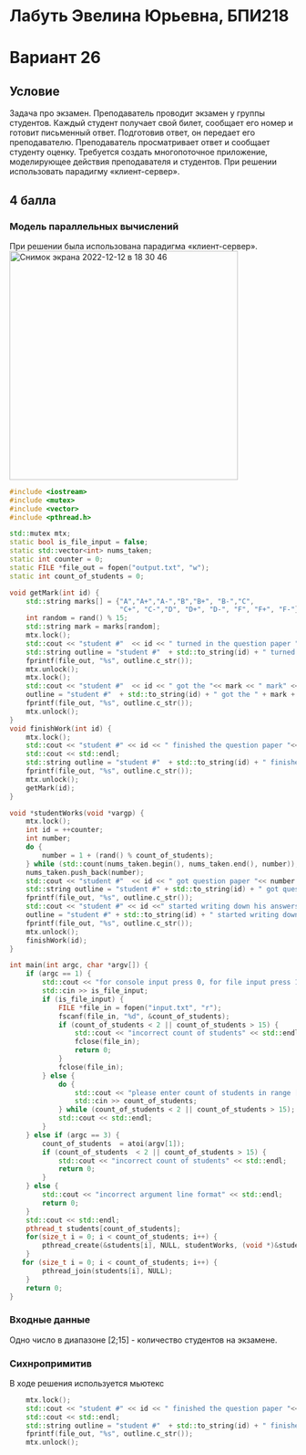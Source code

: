 # Лабуть Эвелина Юрьевна, БПИ218
# Вариант 26
## Условие 
Задача про экзамен. Преподаватель проводит экзамен у группы студентов. Каждый студент получает свой билет, сообщает его номер и готовит
письменный ответ. Подготовив ответ, он передает его преподавателю. Преподаватель просматривает ответ и сообщает студенту оценку. Требуется создать многопоточное приложение, моделирующее действия преподавателя и студентов. При решении использовать парадигму «клиент-сервер».
## 4 балла
### Модель параллельных вычислений
При решении была использована парадигма «клиент-сервер». 
<img width="401" alt="Снимок экрана 2022-12-12 в 18 30 46" src="https://user-images.githubusercontent.com/86932751/207085672-4b4a0dc3-97c6-4a82-9870-1195d3cb8441.png">

```cpp
#include <iostream>
#include <mutex>
#include <vector>
#include <pthread.h>

std::mutex mtx;
static bool is_file_input = false;
static std::vector<int> nums_taken;
static int counter = 0;
static FILE *file_out = fopen("output.txt", "w");
static int count_of_students = 0;

void getMark(int id) {
    std::string marks[] = {"A","A+","A-","B","B+", "B-","C",
                           "C+", "C-","D", "D+", "D-", "F", "F+", "F-"};
    int random = rand() % 15;
    std::string mark = marks[random];
    mtx.lock();
    std::cout << "student #"  << id << " turned in the question paper "<< std::endl;
    std::string outline = "student #"  + std::to_string(id) + " turned in the question paper " +'\n';
    fprintf(file_out, "%s", outline.c_str());
    mtx.unlock();
    mtx.lock();
    std::cout << "student #"  << id << " got the "<< mark << " mark" << std::endl;
    outline = "student #"  + std::to_string(id) + " got the " + mark + " mark" + '\n';
    fprintf(file_out, "%s", outline.c_str());
    mtx.unlock();
}
void finishWork(int id) {
    mtx.lock();
    std::cout << "student #" << id << " finished the question paper "<< std::endl;
    std::cout << std::endl;
    std::string outline = "student #"  + std::to_string(id) + " finished the question paper " +'\n';
    fprintf(file_out, "%s", outline.c_str());
    mtx.unlock();
    getMark(id);
}

void *studentWorks(void *vargp) {
    mtx.lock();
    int id = ++counter;
    int number;
    do {
        number = 1 + (rand() % count_of_students);
    } while (std::count(nums_taken.begin(), nums_taken.end(), number));
    nums_taken.push_back(number);
    std::cout << "student #"  << id << " got question paper "<< number << std::endl;
    std::string outline = "student #" + std::to_string(id) + " got question paper " + std::to_string(number) + '\n';
    fprintf(file_out, "%s", outline.c_str());
    std::cout << "student #" << id <<" started writing down his answers" << std::endl;
    outline = "student #" + std::to_string(id) + " started writing down his answers" + '\n';
    fprintf(file_out, "%s", outline.c_str());
    mtx.unlock();
    finishWork(id);
}

int main(int argc, char *argv[]) {
    if (argc == 1) {
        std::cout << "for console input press 0, for file input press 1" << std::endl << "> ";
        std::cin >> is_file_input;
        if (is_file_input) {
            FILE *file_in = fopen("input.txt", "r");
            fscanf(file_in, "%d", &count_of_students);
            if (count_of_students < 2 || count_of_students > 15) {
                std::cout << "incorrect count of students" << std::endl;
                fclose(file_in);
                return 0;
            }
            fclose(file_in);
        } else {
            do {
                std::cout << "please enter count of students in range [2;15]" << std::endl << "> ";
                std::cin >> count_of_students;                                                   // Count of bees.
            } while (count_of_students < 2 || count_of_students > 15);
            std::cout << std::endl;
        }
    } else if (argc == 3) {
        count_of_students  = atoi(argv[1]);
        if (count_of_students  < 2 || count_of_students > 15) {
            std::cout << "incorrect count of students" << std::endl;
            return 0;
        }
    } else {
        std::cout << "incorrect argument line format" << std::endl;
        return 0;
    }
    std::cout << std::endl;
    pthread_t students[count_of_students];
    for(size_t i = 0; i < count_of_students; i++) {
        pthread_create(&students[i], NULL, studentWorks, (void *)&students[i]);
    }
   for (size_t i = 0; i < count_of_students; i++) {
        pthread_join(students[i], NULL);
    }
    return 0;
}
```
### Входные данные 
Одно число в диапазоне [2;15] - количество студентов на экзамене.
### Сихнропримитив
В ходе решения используется мьютекс
```cpp
    mtx.lock();
    std::cout << "student #" << id << " finished the question paper "<< std::endl;
    std::cout << std::endl;
    std::string outline = "student #"  + std::to_string(id) + " finished the question paper " +'\n';
    fprintf(file_out, "%s", outline.c_str());
    mtx.unlock();
```
